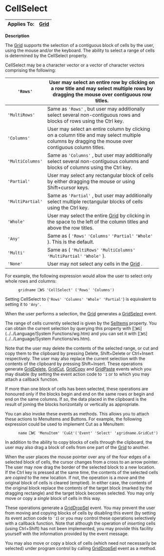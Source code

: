 




<h1 class="heading"><span class="name">CellSelect</span></h1>

| Applies To: | [Grid](./grid.md) |
| --- | ---  |


**Description**


The [Grid](./grid.md) supports the selection of a contiguous block of cells by the user, using the mouse and/or the keyboard. The ability to select a range of cells is determined by the CellSelect property.




CellSelect may be a character vector or a vector of character vectors comprising the following:


| `'Rows'` | User may select an entire row by clicking on a row title and may select multiple rows by dragging the mouse over contiguous row titles. |
| --- | ---  |
| `'MultiRows'` | Same as `'Rows'` , but user may additionally select several non-contiguous rows and blocks of rows using the Ctrl key. |
| `'Columns'` | User may select an entire column by clicking on a column title and may select multiple columns by dragging the mouse over contiguous column titles. |
| `'MultiColumns'` | Same as `'Columns'` , but user may additionally select several non-contiguous columns and blocks of columns using the Ctrl key. |
| `'Partial'` | User may select any rectangular block of cells by either dragging the mouse or using Shift+cursor keys. |
| `'MultiPartial'` | Same as `'Partial'` , but user may additionally select multiple rectangular blocks of cells using the Ctrl key. |
| `'Whole'` | User may select the entire [Grid](./grid.md) by clicking in the space to the left of the column titles and above the row titles. |
| `'Any'` | Same as ( `'Rows'` `'Columns'` `'Partial'` `'Whole'` ). This is the default. |
| `'Multi'` | Same as ( `'MultiRows'` `'MultiColumns'` `'MultiPartial'` `'Whole'` ). |
| `'None'` | User may not select any cells in the [Grid](./grid.md) . |




For example, the following expression would allow the user to select only whole rows and columns:
```apl
      gridname ⎕WS 'CellSelect' ('Rows' 'Columns')
```



Setting CellSelect to (`'Rows' 'Columns' 'Whole' 'Partial'`) is equivalent to setting it to `'Any'`.


When the user performs a selection, the [Grid](./grid.md) generates a [GridSelect](./gridselect.md) event.


The range of cells currently selected is given by the [SelItems](selitems.md) property. You can obtain the current selection by querying this property with [`⎕WG`](../../Language/System Functions/wg.htm) and you can set it with [`⎕WS`](../../Language/System Functions/ws.htm).


Note that the user may delete the contents of the selected range, or cut and copy them to the clipboard by pressing Delete, Shift+Delete or Ctrl+Insert respectively. The user may also replace the current selection with the contents of the clipboard by pressing Shift+Insert.  These operations generate [GridDelete](./griddelete.md), [GridCut](./gridcut.md), [GridCopy](./gridcopy.md) and [GridPaste](./gridpaste.md) events which you may disable (by setting the event action code to `¯1` or to which you may attach a callback function.


If more than one block of cells has been selected, these operations are honoured only if the blocks begin and end on the same rows or begin and end on the same columns. If so, the data placed in the clipboard is the result of joining the blocks horizontally or vertically as appropriate.



You can also invoke these events as methods. This allows you to attach these actions to MenuItems and Buttons. For example, the following expression could be used to implement Cut as a MenuItem:
```apl
      name ⎕WC 'MenuItem' 'Cu&t'('Event' 'Select' '⍎gridname.GridCut')
```



In addition to the ability to copy blocks of cells through the clipboard, the user may also drag a block of cells from one part of the [Grid](./grid.md) to another.


When the user places the mouse pointer over any of the four edges of a selected block of cells, the cursor changes from a cross to an arrow pointer. The user may now drag the border of the selected block to a new location. If the Ctrl key is pressed at the same time, the contents of the selected cells are *copied* to the new location. If not, the operation is a *move* and the original block of cells is cleared (emptied). In either case, the contents of the original block replace the contents of the target block (marked by the dragging rectangle) and the target block becomes selected. You may only move or copy a *single* block of cells in this way.


These operations generate a [GridDropSel](./griddropsel.md) event. You may prevent the user from moving and copying blocks of cells by disabling this event (by setting its event action code to `¯1`) or you may control these operations selectively with a callback function. Note that although the operation of *inserting* cells (using Ctrl+Shift) has not been implemented, you may provide this facility yourself with the information provided by the event message.


You may also move or copy a block of cells (which need not necessarily be selected) under program control by calling [GridDropSel](./griddropsel.md) event as a method.


